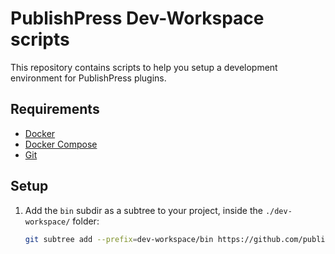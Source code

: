 PublishPress Dev-Workspace scripts
==================================

This repository contains scripts to help you setup a development environment for PublishPress plugins.

## Requirements

- [Docker](https://docs.docker.com/install/)
- [Docker Compose](https://docs.docker.com/compose/install/)
- [Git](https://git-scm.com/downloads)

## Setup

1. Add the `bin` subdir as a subtree to your project, inside the `./dev-workspace/` folder:

    ```bash
    git subtree add --prefix=dev-workspace/bin https://github.com/publishpress/dev-workspaces.git main
    ```
